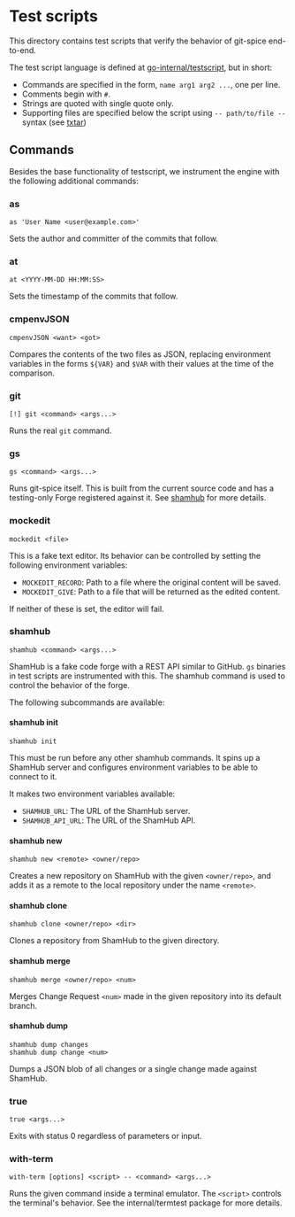 # Test scripts

This directory contains test scripts
that verify the behavior of git-spice end-to-end.

The test script language is defined at [go-internal/testscript](https://pkg.go.dev/github.com/rogpeppe/go-internal/testscript),
but in short:

- Commands are specified in the form, `name arg1 arg2 ...`,
  one per line.
- Comments begin with `#`.
- Strings are quoted with single quote only.
- Supporting files are specified below the script
  using `-- path/to/file --` syntax (see [txtar](https://pkg.go.dev/github.com/rogpeppe/go-internal/txtar))

## Commands

Besides the base functionality of testscript,
we instrument the engine with the following additional commands:

### as

```
as 'User Name <user@example.com>'
```

Sets the author and committer of the commits that follow.

### at

```
at <YYYY-MM-DD HH:MM:SS>
```

Sets the timestamp of the commits that follow.

### cmpenvJSON

```
cmpenvJSON <want> <got>
```

Compares the contents of the two files as JSON,
replacing environment variables in the forms `${VAR}` and `$VAR`
with their values at the time of the comparison.

### git

```
[!] git <command> <args...>
```

Runs the real `git` command.

### gs

```
gs <command> <args...>
```

Runs git-spice itself.
This is built from the current source code
and has a testing-only Forge registered against it.
See [shamhub](#shamhub) for more details.

### mockedit

```
mockedit <file>
```

This is a fake text editor.
Its behavior can be controlled by setting the following environment variables:

- `MOCKEDIT_RECORD`:
  Path to a file where the original content will be saved.
- `MOCKEDIT_GIVE`:
  Path to a file that will be returned as the edited content.

If neither of these is set, the editor will fail.

### shamhub

```
shamhub <command> <args...>
```

ShamHub is a fake code forge with a REST API similar to GitHub.
`gs` binaries in test scripts are instrumented with this.
The shamhub command is used to control the behavior of the forge.

The following subcommands are available:

#### shamhub init

```
shamhub init
```

This must be run before any other shamhub commands.
It spins up a ShamHub server and
configures environment variables to be able to connect to it.

It makes two environment variables available:

- `SHAMHUB_URL`: The URL of the ShamHub server.
- `SHAMHUB_API_URL`: The URL of the ShamHub API.

#### shamhub new

```
shamhub new <remote> <owner/repo>
```

Creates a new repository on ShamHub with the given `<owner/repo>`,
and adds it as a remote to the local repository under the name `<remote>`.

#### shamhub clone

```
shamhub clone <owner/repo> <dir>
```

Clones a repository from ShamHub to the given directory.

#### shamhub merge

```
shamhub merge <owner/repo> <num>
```

Merges Change Request `<num>` made in the given repository
into its default branch.

#### shamhub dump

```
shamhub dump changes
shamhub dump change <num>
```

Dumps a JSON blob of all changes or a single change made against ShamHub.

### true

```
true <args...>
```

Exits with status 0 regardless of parameters or input.

### with-term

```
with-term [options] <script> -- <command> <args...>
```

Runs the given command inside a terminal emulator.
The `<script>` controls the terminal's behavior.
See the internal/termtest package for more details.
